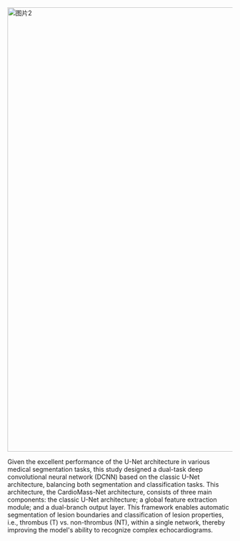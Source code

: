 <img width="1896" height="996" alt="图片2" src="https://github.com/user-attachments/assets/4bf3e15e-4862-4ccf-b3f1-70ef426551ad" />

Given the excellent performance of the U-Net architecture in various medical segmentation tasks, this study designed a dual-task deep convolutional neural network (DCNN) based on the classic U-Net architecture, balancing both segmentation and classification tasks. This architecture, the CardioMass-Net architecture, consists of three main components: the classic U-Net architecture; a global feature extraction module; and a dual-branch output layer. This framework enables automatic segmentation of lesion boundaries and classification of lesion properties, i.e., thrombus (T) vs. non-thrombus (NT), within a single network, thereby improving the model's ability to recognize complex echocardiograms.


